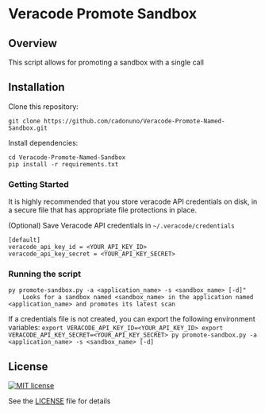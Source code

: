 # Veracode Promote Sandbox

## Overview

This script allows for promoting a sandbox with a single call

## Installation

Clone this repository:

    git clone https://github.com/cadonuno/Veracode-Promote-Named-Sandbox.git

Install dependencies:

    cd Veracode-Promote-Named-Sandbox
    pip install -r requirements.txt

### Getting Started

It is highly recommended that you store veracode API credentials on disk, in a secure file that has 
appropriate file protections in place.

(Optional) Save Veracode API credentials in `~/.veracode/credentials`

    [default]
    veracode_api_key_id = <YOUR_API_KEY_ID>
    veracode_api_key_secret = <YOUR_API_KEY_SECRET>
    
### Running the script
    py promote-sandbox.py -a <application_name> -s <sandbox_name> [-d]"
        Looks for a sandbox named <sandbox_name> in the application named <application_name> and promotes its latest scan

If a credentials file is not created, you can export the following environment variables:
    `export VERACODE_API_KEY_ID=<YOUR_API_KEY_ID>
    export VERACODE_API_KEY_SECRET=<YOUR_API_KEY_SECRET>
    py promote-sandbox.py -a <application_name> -s <sandbox_name> [-d]`

## License

[![MIT license](https://img.shields.io/badge/License-MIT-blue.svg)](LICENSE)

See the [LICENSE](LICENSE) file for details
